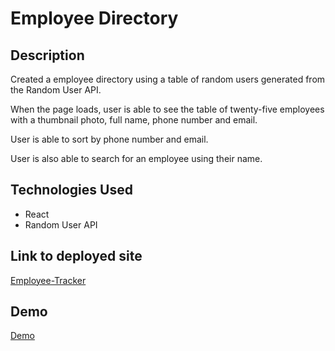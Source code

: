 # Employee Directory

## Description
Created a employee directory using a table of random users generated from the Random User API.

When the page loads, user is able to see the table of twenty-five employees with a thumbnail photo, full name, phone number and email.

User is able to sort by phone number and email.

User is also able to search for an employee using their name.

## Technologies Used
- React
- Random User API

## Link to deployed site
[Employee-Tracker](https://dora-o.github.io/Employee-Directory/)

## Demo
[Demo](https://youtu.be/9TflZDLB6uk)